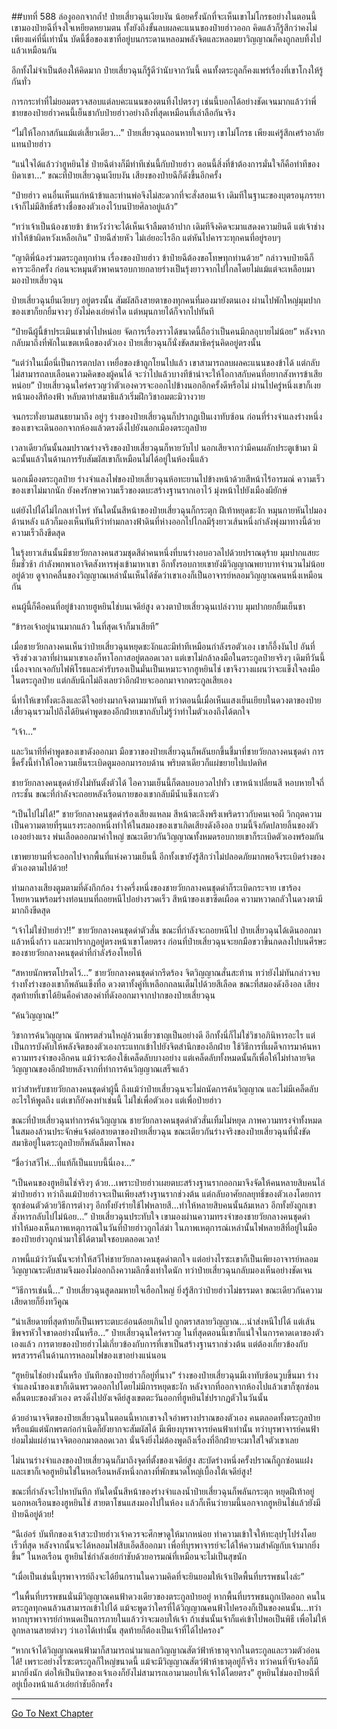 ##บทที่ 588 ล่องูออกจากถ้ำ!
ป๋ายเสี่ยวฉุนเงียบงัน น้อยครั้งนักที่จะเห็นเขาไม่โกรธอย่างในตอนนี้ เขามองป๋ายฉีที่จงใจเหยียดหยามตน ทั้งยังถึงขั้นลบผลคะแนนของป๋ายฮ่าวออก คิดแล้วก็รู้สึกว่าคงไม่เพียงแค่ที่นี่เท่านั้น บัดนี้ชื่อของเขาที่อยู่บนกระดานหลอมพลังจิตและหลอมยาวิญญาณก็คงถูกลบทิ้งไปแล้วเหมือนกัน

อีกทั้งไม่จำเป็นต้องให้คิดมาก ป๋ายเสี่ยวฉุนก็รู้ดีว่านับจากวันนี้ คนทั้งตระกูลก็คงแพร่เรื่องที่เขาโกงให้รู้กันทั่ว

การกระทำที่ไม่ยอมตรวจสอบแต่ลบคะแนนของตนทิ้งไปตรงๆ เช่นนี้บอกได้อย่างชัดเจนมากแล้วว่าพี่ชายของป๋ายฮ่าวคนนี้เย็นชากับป๋ายฮ่าวอย่างถึงที่สุดเหมือนที่เล่าลือกันจริง

“ไม่ให้โอกาสกันแม้แต่เสี้ยวเดียว...” ป๋ายเสี่ยวฉุนถอนหายใจเบาๆ เขาไม่โกรธ เพียงแค่รู้สึกเศร้าอาลัยแทนป๋ายฮ่าว

“แน่ใจได้แล้วว่าฮูหยินไช่ ป๋ายฉีต่างก็มีท่าทีเช่นนี้กับป๋ายฮ่าว ตอนนี้สิ่งที่ข้าต้องการมั่นใจก็คือท่าทีของบิดาเขา...” ขณะที่ป๋ายเสี่ยวฉุนเงียบงัน เสียงของป๋ายฉีก็ดังขึ้นอีกครั้ง

“ป๋ายฮ่าว คนอื่นเห็นแก่หน้าข้าและท่านพ่อจึงไม่สะดวกที่จะสั่งสอนเจ้า เดิมทีในฐานะของบุตรอนุภรรยาเจ้าก็ไม่มีสิทธิ์สร้างชื่อของตัวเองไว้บนป้ายศิลาอยู่แล้ว”

“ทว่าเจ้าเป็นน้องชายข้า ข้าหวังว่าจะได้เห็นเจ้าลืมตาอ้าปาก เดิมทีจึงคิดจะมาแสดงความยินดี แต่เจ้าช่างทำให้ข้าผิดหวังเหลือเกิน” ป๋ายฉีส่ายหัว ไม่เอ่ยอะไรอีก แต่หันไปคารวะทุกคนที่อยู่รอบๆ

“ญาติพี่น้องร่วมตระกูลทุกท่าน เรื่องของป๋ายฮ่าว ข้าป๋ายฉีต้องขอโทษทุกท่านด้วย” กล่าวจบป๋ายฉีก็คารวะอีกครั้ง ก่อนจะหมุนตัวพาคนรอบกายกลายร่างเป็นรุ้งยาวจากไปไกลโดยไม่แม้แต่จะเหลือบมามองป๋ายเสี่ยวฉุน

ป๋ายเสี่ยวฉุนยืนเงียบๆ อยู่ตรงนั้น สัมผัสถึงสายตาของทุกคนที่มองมายังตนเอง ผ่านไปพักใหญ่มุมปากของเขาก็ยกยิ้มจางๆ ยังไม่คงเอ่ยคำใด แต่หมุนกายได้ก็จากไปทันที

“ป๋ายฉีผู้นี้ข้าประเมินเขาต่ำไปหน่อย จัดการเรื่องราวได้ขนาดนี้ถือว่าเป็นคนมีกลอุบายไม่น้อย” หลังจากกลับมาถึงที่พักในเขตเหนือของตัวเอง ป๋ายเสี่ยวฉุนก็นั่งขัดสมาธิครุ่นคิดอยู่ตรงนั้น

“แต่ว่าในเมื่อนี่เป็นการตกปลา เหยื่อของข้าถูกโยนไปแล้ว เขาสามารถลบผลคะแนนของข้าได้ แต่กลับไม่สามารถลบเลือนความคิดของผู้คนได้ จะว่าไปแล้วบางทีข้าน่าจะให้โอกาสกับคนที่อยากสังหารข้าเสียหน่อย” ป๋ายเสี่ยวฉุนใคร่ครวญว่าตัวเองควรจะออกไปข้างนอกอีกครั้งดีหรือไม่ ผ่านไปครู่หนึ่งเขาก็เงยหน้ามองสีท้องฟ้า หลับตาทำสมาธิแล้วเริ่มฝึกวิชาอมตะมิวางวาย

จนกระทั่งยามสนธยามาถึง อยู่ๆ ร่างของป๋ายเสี่ยวฉุนก็ปรากฏเป็นเงาทับซ้อน ก่อนที่ร่างจำแลงร่างหนึ่งของเขาจะเดินออกจากห้องแล้วตรงดิ่งไปยังนอกเมืองตระกูลป๋าย

เวลาเดียวกันนั้นลมปราณร่างจริงของป๋ายเสี่ยวฉุนก็หายวับไป นอกเสียจากว่ามีคนผลักประตูเข้ามา มิฉะนั้นแล้วในด้านการรับสัมผัสเขาก็เหมือนไม่ได้อยู่ในห้องนี้แล้ว

นอกเมืองตระกูลป๋าย ร่างจำแลงไฟของป๋ายเสี่ยวฉุนห้อทะยานไปข้างหน้าด้วยสีหน้าไร้อารมณ์ ความเร็วของเขาไม่มากนัก ยังคงรักษาความเร็วของตบะสร้างฐานรากเอาไว้ มุ่งหน้าไปยังเมืองผียักษ์

แต่ยังไปได้ไม่ไกลเท่าไหร่ ทันใดนั้นสีหน้าของป๋ายเสี่ยวฉุนก็กระตุก ฝีเท้าหยุดชะงัก หมุนกายหันไปมองด้านหลัง แล้วก็มองเห็นทันทีว่าท่ามกลางฟ้าดินที่ห่างออกไปไกลมีรุ้งยาวเส้นหนึ่งกำลังพุ่งมาทางนี้ด้วยความเร็วถึงขีดสุด

ในรุ้งยาวเส้นนั้นมีชายวัยกลางคนสวมชุดสีดำคนหนึ่งที่บนร่างอบอวลไปด้วยปราณดุร้าย มุมปากแสยะยิ้มชั่วช้า กำลังพกพาเอาจิตสังหารพุ่งเข้ามาหาเขา อีกทั้งรอบกายเขายังมีวิญญาณพยาบาทจำนวนไม่น้อยอยู่ด้วย ดูจากคลื่นของวิญญาณเหล่านั้นเห็นได้ชัดว่าเขาเองก็เป็นอาจารย์หลอมวิญญาณคนหนึ่งเหมือนกัน

คนผู้นี้ก็คือคนที่อยู่ข้างกายฮูหยินไช่บนเจดีย์สูง ดวงตาป๋ายเสี่ยวฉุนเปล่งวาบ มุมปากยกยิ้มเย็นชา

“ข้ารอเจ้าอยู่นานมากแล้ว ในที่สุดเจ้าก็มาเสียที”

เมื่อชายวัยกลางคนเห็นว่าป๋ายเสี่ยวฉุนหยุดชะงักและมีท่าทีเหมือนกำลังรอตัวเอง เขาก็อึ้งงันไป อันที่จริงช่วงเวลาที่ผ่านมาเขาเองก็หาโอกาสอยู่ตลอดเวลา แต่เขาไม่กล้าลงมือในตระกูลป๋ายจริงๆ เดิมทีวันนี้เนื่องจากเจอกับไฟพิโรธและคำรับรองเป็นมั่นเป็นเหมาะจากฮูหยินไช่ เขาจึงวางแผนว่าจะแข็งใจลงมือในตระกูลป๋าย แต่กลับนึกไม่ถึงเลยว่าอีกฝ่ายจะออกมาจากตระกูลเสียเอง

นี่ทำให้เขาทั้งตะลึงและดีใจอย่างมากจึงตามมาทันที ทว่าตอนนี้เมื่อเห็นแสงเย็นเยียบในดวงตาของป๋ายเสี่ยวฉุนรวมไปถึงได้ยินคำพูดของอีกฝ่ายเขากลับไม่รู้ว่าทำไมตัวเองถึงได้ตกใจ

“เจ้า...”

และวินาทีที่คำพูดของเขาดังออกมา มือขวาของป๋ายเสี่ยวฉุนก็พลันยกขึ้นชี้มาที่ชายวัยกลางคนชุดดำ การชี้ครั้งนี้ทำให้ไอความเย็นระเบิดตูมออกมารอบด้าน พริบตาเดียวก็แผ่ขยายไปแปดทิศ

ชายวัยกลางคนชุดดำยังไม่ทันตั้งตัวได้ ไอความเย็นนี้ก็ตลบอบอวลไปทั่ว เขาหน้าเปลี่ยนสี หอบหายใจถี่กระชั้น ขณะที่กำลังจะถอยหลังเรือนกายของเขากลับมีน้ำแข็งเกาะตัว

“เป็นไปไม่ได้!” ชายวัยกลางคนชุดดำร้องเสียงแหลม สีหน้าตะลึงพรึงเพริดราวกับคนเจอผี วิกฤตความเป็นความตายที่รุนแรงระลอกหนึ่งทำให้ในสมองของเขาเกิดเสียงดังอึงอล ยามนี้จึงกัดปลายลิ้นของตัวเองอย่างแรง พ่นเลือดออกมาคำใหญ่ ขณะเดียวกันวิญญาณทั้งหมดรอบกายเขาก็ระเบิดตัวเองพร้อมกัน

เขาพยายามที่จะออกไปจากพื้นที่แห่งความเย็นนี้ อีกทั้งเขายังรู้สึกว่าไม่ปลอดภัยมากพอจึงระเบิดร่างของตัวเองตามไปด้วย!

ท่ามกลางเสียงตูมตามที่ดังกึกก้อง ร่างครึ่งหนึ่งของชายวัยกลางคนชุดดำก็ระเบิดกระจาย เขาร้องโหยหวนพร้อมร่างท่อนบนที่ถอยหนีไปอย่างรวดเร็ว สีหน้าของเขาซีดเผือด ความหวาดกลัวในดวงตามีมากถึงขีดสุด

“เจ้าไม่ใช่ป๋ายฮ่าว!!” ชายวัยกลางคนชุดดำตัวสั่น ขณะที่กำลังจะถอยหนีไป ป๋ายเสี่ยวฉุนได้เดินออกมาแล้วหนึ่งก้าว และมาปรากฏอยู่ตรงหน้าเขาโดยตรง ก่อนที่ป๋ายเสี่ยวฉุนจะยกมือขวาขึ้นกดลงไปบนศีรษะของชายวัยกลางคนชุดดำที่กำลังร้องโหยไห้

“สหายนักพรตโปรดไว้...” ชายวัยกลางคนชุดดำกรีดร้อง จิตวิญญาณสั่นสะท้าน ทว่ายังไม่ทันกล่าวจบร่างทั้งร่างของเขาก็พลันแข็งทื่อ ดวงตาทั้งคู่ที่เหลือกถลนเต็มไปด้วยสีเลือด ขณะที่สมองดังอึงอล เสียงสุดท้ายที่เขาได้ยินคือคำสองคำที่ดังออกมาจากปากของป๋ายเสี่ยวฉุน

“ค้นวิญญาณ!”

วิชาการค้นวิญญาณ นักพรตส่วนใหญ่ล้วนเชี่ยวชาญเป็นอย่างดี อีกทั้งนี่ก็ไม่ใช่วิชาอภินิหารอะไร แต่เป็นการบังคับให้พลังจิตของตัวเองกระแทกเข้าไปยังจิตสำนึกของอีกฝ่าย ใช้วิธีการที่เผด็จการมาค้นหาความทรงจำของอีกคน แม้ว่าจะต้องใช้เคล็ดลับบางอย่าง แต่เคล็ดลับทั้งหมดนั้นก็เพื่อให้ไม่ทำลายจิตวิญญาณของอีกฝ่ายหลังจากที่ทำการค้นวิญญาณเสร็จแล้ว

ทว่าสำหรับชายวัยกลางคนชุดดำผู้นี้ ถึงแม้ว่าป๋ายเสี่ยวฉุนจะไม่ถนัดการค้นวิญญาณ และไม่มีเคล็ดลับอะไรให้พูดถึง แต่เขาก็ยังคงทำเช่นนี้ ไม่ใช่เพื่อตัวเอง แต่เพื่อป๋ายฮ่าว

ขณะที่ป๋ายเสี่ยวฉุนทำการค้นวิญญาณ ชายวัยกลางคนชุดดำตัวสั่นเทิ้มไม่หยุด ภาพความทรงจำทั้งหมดในสมองล้วนประจักษ์แจ้งต่อสายตาของป๋ายเสี่ยวฉุน ขณะเดียวกันร่างจริงของป๋ายเสี่ยวฉุนที่นั่งขัดสมาธิอยู่ในตระกูลป๋ายก็พลันลืมตาโพลง

“ชื่อว่าสวีไห่...ที่แท้ก็เป็นแบบนี้นี่เอง...”

“เป็นคนของฮูหยินไช่จริงๆ ด้วย...เพราะป๋ายฮ่าวเผยตบะสร้างฐานรากออกมาจึงจัดให้คนหลายสิบคนไล่ฆ่าป๋ายฮ่าว ทว่าถึงแม้ป๋ายฮ่าวจะเป็นเพียงสร้างฐานรากช่วงต้น แต่กลับอาศัยกลยุทธิ์ของตัวเองโดยการซุกซ่อนตัวด้วยวิธีการต่างๆ อีกทั้งยังร่ายใช้ไฟหลายสี...ทำให้หลายสิบคนนั้นล้มเหลว อีกทั้งยังถูกเขาสังหารกลับไปไม่น้อย...” ป๋ายเสี่ยวฉุนประทับใจ เขามองผ่านความทรงจำของชายวัยกลางคนชุดดำทำให้มองเห็นภาพเหตุการณ์ในวันที่ป๋ายฮ่าวถูกไล่ฆ่า ในภาพเหตุการณ์เหล่านั้นไฟหลายสีที่อยู่ในมือของป๋ายฮ่าวถูกนำมาใช้ได้ตามใจชอบตลอดเวลา!

ภาพนี้แม้ว่าวันนั้นจะทำให้สวีไห่ชายวัยกลางคนชุดดำตกใจ แต่อย่างไรซะเขาก็เป็นเพียงอาจารย์หลอมวิญญาณระดับสามจึงมองไม่ออกถึงความลึกซึ้งเท่าใดนัก ทว่าป๋ายเสี่ยวฉุนกลับมองเห็นอย่างชัดเจน

“วิธีการเช่นนี้...” ป๋ายเสี่ยวฉุนสูดลมหายใจเฮือกใหญ่ ยิ่งรู้สึกว่าป๋ายฮ่าวไม่ธรรมดา ขณะเดียวกันความเสียดายก็ยิ่งทวีคูณ

“น่าเสียดายที่สุดท้ายก็เป็นเพราะตบะอ่อนด้อยเกินไป ถูกตราสลายวิญญาณ...นำส่งหนีไปได้ แต่เส้นชีพจรหัวใจขาดอย่างนั้นหรือ...” ป๋ายเสี่ยวฉุนใคร่ครวญ ในที่สุดตอนนี้เขาก็แน่ใจในการคาดเดาของตัวเองแล้ว การตายของป๋ายฮ่าวไม่เกี่ยวข้องกับการที่เขาเป็นสร้างฐานรากช่วงต้น แต่ต้องเกี่ยวข้องกับพรสวรรค์ในด้านการหลอมไฟของเขาอย่างแน่นอน

“ฮูหยินไช่อย่างนั้นหรือ บันทึกของป๋ายฮ่าวก็อยู่ที่นาง” ร่างของป๋ายเสี่ยวฉุนมีเงาทับซ้อนวูบขึ้นมา ร่างจำแลงน้ำของเขาก็เดินพรวดออกไปโดยไม่มีการหยุดชะงัก หลังจากที่ออกจากห้องไปแล้วเขาก็ซุกซ่อนคลื่นตบะของตัวเอง ตรงดิ่งไปยังเจดีย์สูงเขตตะวันออกที่ฮูหยินไช่ปรากฏตัวในวันนั้น

ด้วยอำนาจจิตของป๋ายเสี่ยวฉุนในตอนนี้หากเขาจงใจอำพรางปราณของตัวเอง คนตลอดทั้งตระกูลป๋าย หรือแม้แต่นักพรตก่อกำเนิดก็ยังยากจะสัมผัสได้ มีเพียงบุรพาจารย์คนฟ้าเท่านั้น ทว่าบุรพาจารย์คนฟ้าย่อมไม่แผ่อำนาจจิตออกมาตลอดเวลา นั่นจึงยิ่งไม่ต้องพูดถึงเรื่องที่อีกฝ่ายจะมาใส่ใจตัวเขาเลย

ไม่นานร่างจำแลงของป๋ายเสี่ยวฉุนก็มาถึงจุดที่ตั้งของเจดีย์สูง สะบัดร่างหนึ่งครั้งปราณก็ถูกซ่อนแฝง และเขาก็เจอฮูหยินไช่ในหอเรือนหลังหนึ่งกลางที่พักขนาดใหญ่เบื้องใต้เจดีย์สูง!

ขณะที่กำลังจะไปหาบันทึก ทันใดนั้นสีหน้าของร่างจำแลงน้ำป๋ายเสี่ยวฉุนก็พลันกระตุก หยุดฝีเท้าอยู่นอกหอเรือนของฮูหยินไช่ สายตาโชนแสงมองไปในห้อง แล้วก็เห็นว่ายามนี้นอกจากฮูหยินไช่แล้วยังมีป๋ายฉีอยู่ด้วย!

“ฉีเอ๋อร์ บันทึกของเจ้าสวะป๋ายฮ่าวเจ้าควรจะศึกษาดูให้มากหน่อย ทำความเข้าใจให้ทะลุปรุโปร่งโดยเร็วที่สุด หลังจากนั้นจะได้หลอมไฟสิบเอ็ดสีออกมา เพื่อที่บุรพาจารย์จะได้ให้ความสำคัญกับเจ้ามากยิ่งขึ้น” ในหอเรือน ฮูหยินไช่กำลังเอ่ยกำชับด้วยอารมณ์ที่เหมือนจะไม่เป็นสุขนัก

“เมื่อเป็นเช่นนี้บุรพาจารย์ถึงจะได้ยืนกรานในความคิดที่จะยินยอมให้เจ้าเปิดพื้นที่บรรพชนไงล่ะ”

“ในพื้นที่บรรพชนนั่นมีวิญญาณคนฟ้าดวงเดียวของตระกูลป๋ายอยู่ หากพื้นที่บรรพชนถูกเปิดออก คนในตระกูลทุกคนล้วนสามารถเข้าไปได้ แม้จะพูดว่าใครที่ได้วิญญาณคนฟ้าไปครองก็เป็นของคนนั้น...ทว่าหากบุรพาจารย์กำหนดเป็นการภายในแล้วว่าจะมอบให้เจ้า ถ้าเช่นนั้นเจ้าก็แค่เข้าไปพอเป็นพิธี เพื่อไม่ให้ลูกหลานสายต่างๆ ว่าเอาได้เท่านั้น สุดท้ายก็ต้องเป็นเจ้าที่ได้ไปครอง”

“หากเจ้าได้วิญญาณคนฟ้ามาก็สามารถนำมาแลกวิญญาณสัตว์ฟ้าห้าธาตุจากในตระกูลและรวมตัวอ่อนได้! เพราะอย่างไรซะตระกูลก็ใหญ่ขนาดนี้ แม้จะมีวิญญาณสัตว์ฟ้าห้าธาตุอยู่ก็จริง ทว่าคนที่จับจ้องก็มีมากยิ่งนัก ต่อให้เป็นบิดาของเจ้าเองก็ยังไม่สามารถเอามามอบให้เจ้าได้โดยตรง” ฮูหยินไช่มองป๋ายฉีที่อยู่เบื้องหน้าแล้วเอ่ยกำชับอีกครั้ง


------


[Go To Next Chapter]( ./26.md)